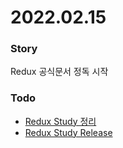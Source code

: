 # 2022.02.15

### Story
Redux 공식문서 정독 시작 

### Todo
- [Redux Study 정리](/TIL/study/redux/story)
- [Redux Study Release](/study/study/redux/release)


